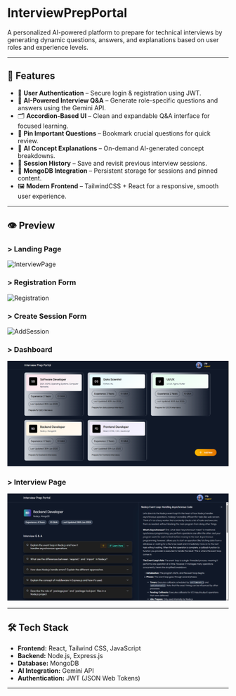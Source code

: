 # InterviewPrepPortal

A personalized AI-powered platform to prepare for technical interviews by generating dynamic questions, answers, and explanations based on user roles and experience levels.

---

## 🚀 Features

- 🔐 **User Authentication** – Secure login & registration using JWT.
- 🧠 **AI-Powered Interview Q&A** – Generate role-specific questions and answers using the Gemini API.
- 🗂️ **Accordion-Based UI** – Clean and expandable Q&A interface for focused learning.
- 📌 **Pin Important Questions** – Bookmark crucial questions for quick review.
- 📝 **AI Concept Explanations** – On-demand AI-generated concept breakdowns.
- 📒 **Session History** – Save and revisit previous interview sessions.
- 💾 **MongoDB Integration** – Persistent storage for sessions and pinned content.
- 🖼️ **Modern Frontend** – TailwindCSS + React for a responsive, smooth user experience.

---

## 👁️ Preview

### > Landing Page
<img width="1120" height="700" alt="InterviewPage" src="https://github.com/user-attachments/assets/eaac026e-1be2-4364-9342-d465213b5f7d" />


### > Registration Form
<img width="1120" height="700" alt="Registration" src="https://github.com/user-attachments/assets/bc75e770-fc9a-4088-94e0-a0ed3d491724" />

### > Create Session Form
<img width="1120" height="700" alt="AddSession" src="https://github.com/user-attachments/assets/fb1672e0-ff16-42ef-8a35-2382b15ecff3" />


### > Dashboard
![Dashboard](Dashboard.png)

### > Interview Page
![InterviewPage](InterviewPage.png)

---
## 🛠️ Tech Stack

- **Frontend:** React, Tailwind CSS, JavaScript  
- **Backend:** Node.js, Express.js  
- **Database:** MongoDB  
- **AI Integration:** Gemini API  
- **Authentication:** JWT (JSON Web Tokens)  

---
